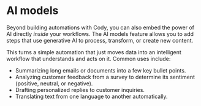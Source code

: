# AI models

Beyond building automations with Cody, you can also embed the power of AI directly _inside_ your workflows. The AI models feature allows you to add steps that use generative AI to process, transform, or create new content.

This turns a simple automation that just moves data into an intelligent workflow that understands and acts on it. Common uses include:

* Summarizing long emails or documents into a few key bullet points.
* Analyzing customer feedback from a survey to determine its sentiment (positive, neutral, or negative).
* Drafting personalized replies to customer inquiries.
* Translating text from one language to another automatically.
